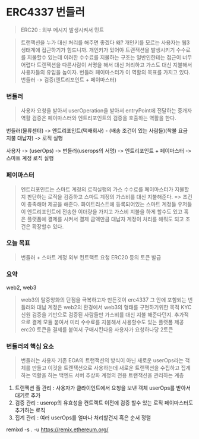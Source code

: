 # ERC4337 번들러 
> ERC20 : 외부 메시지 발생시켜서 민트 

> 트랜잭션을 누가 대신 처리를 해주면 좋겠다 왜? 개인키를 모르는 사용자는 웹3 생태계에 접근하기가 힘드니까.
> 개인키가 있어야 트랜잭션을 발생시키기 수수료를 지불할수 있는데 이러한 수수료를 지불하는 구조는 일반인한테는 접근이 너무 어렵다
> 트랜잭션을 다른사람이 서명을 해서 대신 처리하고 가스도 대신 지불해서
> 사용자들의 유입을 높이자.
> 번들러 페이마스터가 이 역활의 목표를 가지고 있다. 번들러 -> 검증(엔트리포인트 + 페이마스터)

### 번들러
> 사용자 요청을 받아서 userOperation을 받아서 entryPoint에 전달하는 중개자 역활
> 검증은 페이마스터와 엔트리포인트의 검증을 호출하는 역활을 한다.

번들러(물류센터) -> 엔트리포인트(택배회사) - (배송 조건이 있는 사람들)(착불 요금 지불 대납자) -> 로직 실행 

사용자 -> (userOps) -> 번들러(userops의 서명) -> 엔트리포인트 + 페이마스터 -> 스마트 계정 로직 실행

### 페이마스터
> 엔트리포인트는 스마트 계정의 로직실행의 가스 수수료를 페이마스터가 지불할지 판단하는 로직을 검증하고
> 스마트 계정의 가스비를 대신 지불해준다. => 조건이 충족해야 제공을 해준다. 화이트리스트에 등록되어있는 스마트 계정들
> 유저들이 엔트리포인트에 전송한 이더량을 가지고 가스비 지불을 하게 할수도 있고 혹은 플랫폼에 결제를 시켜서 결제 금액만큼 대납자 계정이 처리를 해줘도 되고 조건은 확장할수 있다.

### 오늘 목표
> 번들러 + 스마트 계정 외부 컨트랙트 요청 ERC20 등의 토큰 발급

### 요약 
web2, web3
> web3의 탈중앙화의 단점을 극복하고자 만든것이 erc4337
> 그 안에 포함되는 번들러와 대납 계정은 web2의 환경에서 web3의 형태를 구현하기위한 목적
> KYC 신원 검증을 기반으로 검증된 사람들만 가스비를 대신 지불 해준다던지. 
> 추가적으로 결제 모듈 붙여서 미리 수수료를 지불해서 사용할수도 있는 플랫폼 제공
> erc20 토큰을 결제를 붙여서 구매시킨다음 사용자가 요청하나당 2토큰


### 번들러의 핵심 요소
> 번들러는 사용자 기존 EOA의 트랜잭션의 방식이 아닌 새로운 userOps라는 객체를 만들고 이것을 트랜잭션으로 사용하는데 새로운 트랜잭션을 수집하고 집계하는 역활을 하는 백엔드 서버 추상화 계정의 전용 트랜잭션을 관리하는 계층

1. 트랜잭션 풀 관리 : 사용자가 클라이언트에서 요청을 보낸 객체 userOps를 받아서 대기로 추가
2. 검증 관리 : userop의 유효성을 컨트랙트 이전에 검증 할수 있는 로직 페이마스터도 추가하는 로직
3. 집계 관리 : 여러 userOps를 얼마나 처리할건지 혹은 순서 정렬


remixd -s . -u https://remix.ethereum.org/